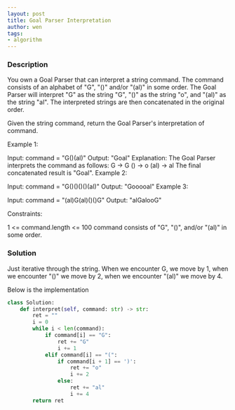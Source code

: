 ```yaml
---
layout: post
title: Goal Parser Interpretation
author: wen
tags:
- algorithm
---
```


### Description
You own a Goal Parser that can interpret a string command. The command consists of an alphabet of "G", "()" and/or "(al)" in some order. The Goal Parser will interpret "G" as the string "G", "()" as the string "o", and "(al)" as the string "al". The interpreted strings are then concatenated in the original order.

Given the string command, return the Goal Parser's interpretation of command.

 

Example 1:

Input: command = "G()(al)"
Output: "Goal"
Explanation: The Goal Parser interprets the command as follows:
G -> G
() -> o
(al) -> al
The final concatenated result is "Goal".
Example 2:

Input: command = "G()()()()(al)"
Output: "Gooooal"
Example 3:

Input: command = "(al)G(al)()()G"
Output: "alGalooG"
 

Constraints:

1 <= command.length <= 100
command consists of "G", "()", and/or "(al)" in some order.

### Solution
Just iterative through the string. When we encounter G, we move by 1, when we encounter "()" we move by 2, when we encounter "(al)" we move by 4.

Below is the implementation

```python
class Solution:
    def interpret(self, command: str) -> str:
        ret = ""
        i = 0
        while i < len(command):
            if command[i] == "G":
                ret += "G"
                i += 1
            elif command[i] == "(":
                if command[i + 1] == ')':
                    ret += "o"
                    i += 2
                else:
                    ret += "al"
                    i += 4
        return ret
```